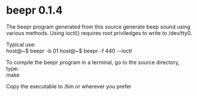 # beepr 0.1.4
  
The beepr program generated from this source generate beep sound
using various methods. Using ioctl() requires root priviledges to
write to /dev/tty0.
  
Typical use:  
  host@~$ beepr -b 01
  host@~$ beepr -f 440 --ioctl
  
To compile the beepr program in a terminal, go to the source 
directory, type:  
make  
  
Copy the executable to /bin or wherever you prefer
